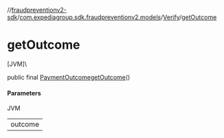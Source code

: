//[fraudpreventionv2-sdk](../../../index.md)/[com.expediagroup.sdk.fraudpreventionv2.models](../index.md)/[Verify](index.md)/[getOutcome](get-outcome.md)

# getOutcome

[JVM]\

public final [PaymentOutcome](../-payment-outcome/index.md)[getOutcome](get-outcome.md)()

#### Parameters

JVM

| |
|---|
| outcome |
